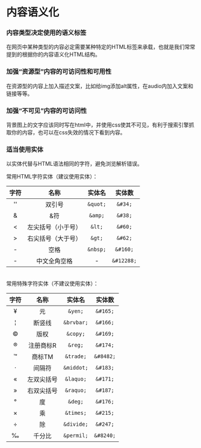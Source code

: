 # 内容语义化

### 内容类型决定使用的语义标签 <br>
在网页中某种类型的内容必定需要某种特定的HTML标签来承载，也就是我们常常提到的根据你的内容语义化HTML结构。

### 加强“资源型”内容的可访问性和可用性 <br>
在资源型的内容上加入描述文案，比如给img添加alt属性，在audio内加入文案和链接等等。

### 加强“不可见”内容的可访问性 <br>
背景图上的文字应该同时写在html中，并使用css使其不可见，有利于搜索引擎抓取你的内容，也可以在css失效的情况下看到内容。

### 适当使用实体 <br>
以实体代替与HTML语法相同的字符，避免浏览解析错误。<br>

常用HTML字符实体（建议使用实体）：<br>

|字符|名称|实体名|实体数|
|  :----:  | :----:  | :----:  | :----: |
|''|双引号|```&quot;```|```&#34;```|
|&|&符|```&amp;```|```&#38;```|
|<|左尖括号（小于号）|```&lt;```|```&#60;```|
|>|右尖括号（大于号）|```&gt;```|```&#62;```|
|-|空格|```&nbsp;```|```&#160;```|
|-|中文全角空格|-|```&#12288;```|

<br>常用特殊字符实体（不建议使用实体）：
<br>

|字符|	名称|	实体名	|实体数|
|  :----:  | :----:  | :----:  | :----: |
|¥|	元	|```&yen;```|	```&#165;```|
|¦|	断竖线|```&brvbar;```|	```&#166;```|
|©|	版权|	```&copy;```|	```&#169;```|
|®|	注册商标R|	```&reg;```|	```&#174;```|
|™|	商标TM|	```&trade;```|	```&#8482;```|
|·|	间隔符|	```&middot;```|	```&#183;```|
|«|	左双尖括号|	```&laquo;```|	```&#171;```|
|»|	右双尖括号|	```&raquo;```|	```&#187;```|
|°|	度|	```&deg;```|	```&#176;```|
|×|	乘|	```&times;```|	```&#215;```|
|÷|	除|	```&divide;```|	```&#247;```|
|‰|	千分比|	```&permil;```|	```&#8240;```|
